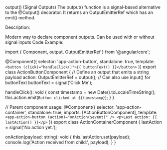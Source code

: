 output() (Signal Outputs)
The output() function is a signal-based alternative to the @Output() decorator. It returns an OutputEmitterRef<T> which has an emit() method.

Description:

Modern way to declare component outputs.
Can be used with or without signal inputs
Code Example:

import { Component, output, OutputEmitterRef } from '@angular/core';

@Component({
  selector: 'app-action-button',
  standalone: true,
  template: `
    <button (click)="handleClick()">{{ buttonText() }}</button>
  `
})
export class ActionButtonComponent {
  // Define an output that emits a string payload
  action: OutputEmitterRef<string> = output<string>();
  // Can also use input() for buttonText
  buttonText = signal('Click Me');

  handleClick(): void {
    const timestamp = new Date().toLocaleTimeString();
    this.action.emit(`Button clicked at ${timestamp}`);
  }
}

// Parent component usage:
@Component({
  selector: 'app-action-container',
  standalone: true,
  imports: [ActionButtonComponent],
  template: `
    <app-action-button (action)="onAction($event)" />
    <p>Last action: {{ lastAction() }}</p>
  `
})
export class ActionContainerComponent {
  lastAction = signal('No action yet.');

  onAction(payload: string): void {
    this.lastAction.set(payload);
    console.log('Action received from child:', payload);
  }
}